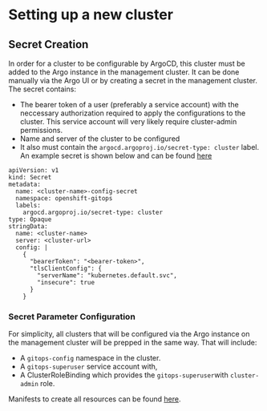 # Setting up a new cluster 

## Secret Creation 
In order for a cluster to be configurable by ArgoCD, this cluster must be added to the Argo instance in the management cluster. It can be done manually via the Argo UI or by creating a secret in the management cluster. 
The secret contains: 
- The bearer token of a user (preferably a service account) with the neccessary authorization required to apply the configurations to the cluster. This service account will very likely require cluster-admin permissions. 
- Name and server of the cluster to be configured
- It also must contain the `argocd.argoproj.io/secret-type: cluster` label. 
An example secret is shown below and can be found [here]([https://www.example.com](https://github.com/cshulman/ocp_gitops_config/blob/main/gitops-cluster-setup/gitops-cluster-secret.yaml))
```
apiVersion: v1
kind: Secret
metadata:
  name: <cluster-name>-config-secret
  namespace: openshift-gitops
  labels:
    argocd.argoproj.io/secret-type: cluster
type: Opaque
stringData:
  name: <cluster-name>
  server: <cluster-url>
  config: |
    {
      "bearerToken": "<bearer-token>",
      "tlsClientConfig": {
        "serverName": "kubernetes.default.svc",
        "insecure": true
      }
    }
```

### Secret Parameter Configuration
For simplicity, all clusters that will be configured via the Argo instance on the management cluster will be prepped in the same way. That will include:
- A `gitops-config` namespace in the cluster.
- A `gitops-superuser` service account with,
- A ClusterRoleBinding which provides the `gitops-superuser`with `cluster-admin` role.

Manifests to create all resources can be found [here]([https://www.example.com](https://github.com/cshulman/ocp_gitops_config/tree/main/gitops-cluster-setup/new_cluster_config)). 
